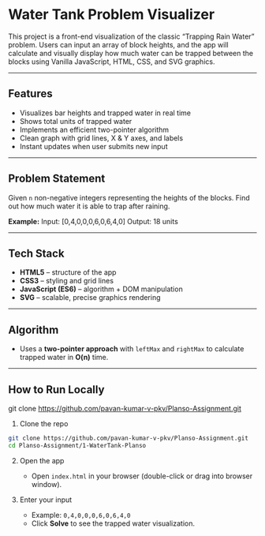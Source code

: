 # Water Tank Problem Visualizer

This project is a front-end visualization of the classic “Trapping Rain Water” problem.
Users can input an array of block heights, and the app will calculate and visually display how much water can be trapped between the blocks using Vanilla JavaScript, HTML, CSS, and SVG graphics.

---

## Features

* Visualizes bar heights and trapped water in real time
* Shows total units of trapped water
* Implements an efficient two-pointer algorithm
* Clean graph with grid lines, X & Y axes, and labels
* Instant updates when user submits new input

---

## Problem Statement

Given `n` non-negative integers representing the heights of the blocks.
Find out how much water it is able to trap after raining.

**Example:** 
Input: [0,4,0,0,0,6,0,6,4,0]
Output: 18 units

---

## Tech Stack

* **HTML5** – structure of the app  
* **CSS3** – styling and grid lines
* **JavaScript (ES6)** – algorithm + DOM manipulation
* **SVG** – scalable, precise graphics rendering

---

## Algorithm
* Uses a **two-pointer approach** with `leftMax` and `rightMax` to calculate trapped water in **O(n)** time.

---

## How to Run Locally

git clone https://github.com/pavan-kumar-v-pkv/Planso-Assignment.git
1. Clone the repo
```bash
git clone https://github.com/pavan-kumar-v-pkv/Planso-Assignment.git
cd Planso-Assignment/1-WaterTank-Planso
```

2. Open the app
	- Open `index.html` in your browser (double-click or drag into browser window).

3. Enter your input
	- Example: `0,4,0,0,0,6,0,6,4,0`
	- Click **Solve** to see the trapped water visualization.